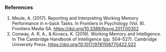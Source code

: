 ### References
1) Meule, A. (2017). Reporting and Interpreting Working Memory Performance in n-back Tasks. In Frontiers in Psychology (Vol. 8). Frontiers Media SA. https://doi.org/10.3389/fpsyg.2017.00352
2) Conway, A. R. A., & Kovacs, K. (2019). Working Memory and Intelligence. In The Cambridge Handbook of Intelligence (pp. 504–527). Cambridge University Press. https://doi.org/10.1017/9781108770422.022